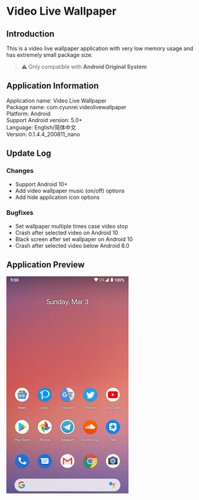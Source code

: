 # Video Live Wallpaper
## Introduction  
This is a video live wallpaper application with very low memory usage and has extremely small package size.
> :warning: Only compatible with **Android Original System**

## Application Information
Application name: Video Live Wallpaper  
Package name: com.cyunrei.videolivewallpaper  
Platform: Android  
Support Android version: 5.0+  
Language: English/简体中文  
Version: 0.1.4.4_200811_nano
## Update Log
### Changes
- Support Android 10+ 
- Add video wallpaper music (on/off) options
- Add hide application icon options 
### Bugfixes
- Set wallpaper multiple times case video stop
- Crash after selected video on Android 10
- Black screen after set wallpaper on Android 10
- Crash after selected video below Android 8.0
## Application Preview
![](https://github.com/Cyunrei/Video-Live-Wallpaper/blob/master/preview.gif)